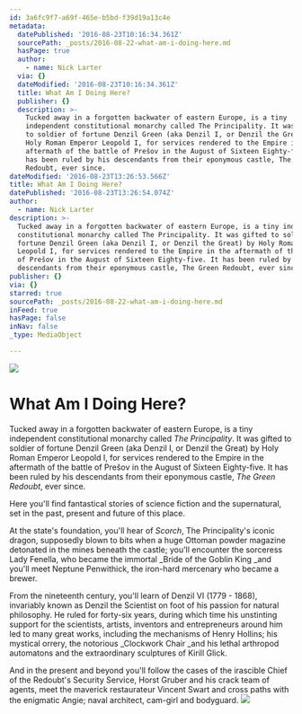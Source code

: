 ```yaml
---
id: 3a6fc9f7-a69f-465e-b5bd-f39d19a13c4e
metadata:
  datePublished: '2016-08-23T10:16:34.361Z'
  sourcePath: _posts/2016-08-22-what-am-i-doing-here.md
  hasPage: true
  author:
    - name: Nick Larter
  via: {}
  dateModified: '2016-08-23T10:16:34.361Z'
  title: What Am I Doing Here?
  publisher: {}
  description: >-
    Tucked away in a forgotten backwater of eastern Europe, is a tiny
    independent constitutional monarchy called The Principality. It was gifted
    to soldier of fortune Denzil Green (aka Denzil I, or Denzil the Great) by
    Holy Roman Emperor Leopold I, for services rendered to the Empire in the
    aftermath of the battle of Prešov in the August of Sixteen Eighty-five. It
    has been ruled by his descendants from their eponymous castle, The Green
    Redoubt, ever since.
dateModified: '2016-08-23T13:26:53.566Z'
title: What Am I Doing Here?
datePublished: '2016-08-23T13:26:54.074Z'
author:
  - name: Nick Larter
description: >-
  Tucked away in a forgotten backwater of eastern Europe, is a tiny independent
  constitutional monarchy called The Principality. It was gifted to soldier of
  fortune Denzil Green (aka Denzil I, or Denzil the Great) by Holy Roman Emperor
  Leopold I, for services rendered to the Empire in the aftermath of the battle
  of Prešov in the August of Sixteen Eighty-five. It has been ruled by his
  descendants from their eponymous castle, The Green Redoubt, ever since.
publisher: {}
via: {}
starred: true
sourcePath: _posts/2016-08-22-what-am-i-doing-here.md
inFeed: true
hasPage: false
inNav: false
_type: MediaObject

---
```

![](https://the-grid-user-content.s3-us-west-2.amazonaws.com/1bd205f8-8345-4e77-aeee-0b0214bf37d4.png)

# What Am I Doing Here?

Tucked away in a forgotten backwater of eastern Europe, is a tiny independent constitutional monarchy called _The Principality_. It was gifted to soldier of fortune Denzil Green (aka Denzil I, or Denzil the Great) by Holy Roman Emperor Leopold I, for services rendered to the Empire in the aftermath of the battle of Prešov in the August of Sixteen Eighty-five. It has been ruled by his descendants from their eponymous castle, _The Green Redoubt_, ever since.

Here you'll find fantastical stories of science fiction and the supernatural, set in the past, present and future of this place.

At the state's foundation, you'll hear of _Scorch_, The Principality's iconic dragon, supposedly blown to bits when a huge Ottoman powder magazine detonated in the mines beneath the castle; you'll encounter the sorceress Lady Fenella, who became the immortal _Bride of the Goblin King _and you'll meet Neptune Penwithick, the iron-hard mercenary who became a brewer.

From the nineteenth century, you'll learn of Denzil VI (1779 - 1868), invariably known as Denzil the Scientist on foot of his passion for natural philosophy. He ruled for forty-six years, during which time his unstinting support for the scientists, artists, inventors and entrepreneurs around him led to many great works, including the mechanisms of Henry Hollins; his mystical orrery, the notorious _Clockwork Chair _and his lethal arthropod automatons and the extraordinary sculptures of Kirill Glick.

And in the present and beyond you'll follow the cases of the irascible Chief of the Redoubt's Security Service, Horst Gruber and his crack team of agents, meet the maverick restaurateur Vincent Swart and cross paths with the enigmatic Angie; naval architect, cam-girl and bodyguard.
![](https://the-grid-user-content.s3-us-west-2.amazonaws.com/3c0b42cd-8792-48a3-99fe-68b21580203f.png)